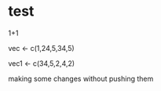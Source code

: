 # test

1+1

vec <- c(1,24,5,34,5)

vec1 <- c(34,5,2,4,2)

making some changes without pushing them  